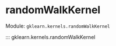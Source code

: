 # randomWalkKernel

Module: `gklearn.kernels.randomWalkKernel`

::: gklearn.kernels.randomWalkKernel
